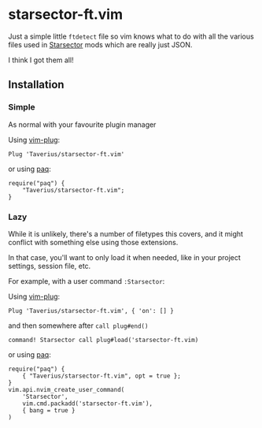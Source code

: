 # starsector-ft.vim

Just a simple little `ftdetect` file so vim knows what to do with all the various files used in [Starsector](https://fractalsoftworks.com) mods which are really just JSON.

I think I got them all!

## Installation

### Simple

As normal with your favourite plugin manager

Using [vim-plug](https://github.com/junegunn/vim-plug):

```vim
Plug 'Taverius/starsector-ft.vim'
```

or using [paq](https://github.com/savq/paq-nvim):

```vim
require("paq") {
    "Taverius/starsector-ft.vim";
}
```

### Lazy

While it is unlikely, there's a number of filetypes this covers, and it might conflict with something else using those extensions.

In that case, you'll want to only load it when needed, like in your project settings, session file, etc.

For example, with a  user command `:Starsector`:

Using [vim-plug](https://github.com/junegunn/vim-plug):

```vim
Plug 'Taverius/starsector-ft.vim', { 'on': [] }
```

and then somewhere after `call plug#end()` 

```vim
command! Starsector call plug#load('starsector-ft.vim)
```

or using [paq](https://github.com/savq/paq-nvim):

```vim
require("paq") {
    { "Taverius/starsector-ft.vim", opt = true };
}
vim.api.nvim_create_user_command(
	'Starsector',
	vim.cmd.packadd('starsector-ft.vim'),
	{ bang = true }
)
```

